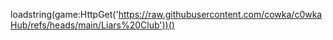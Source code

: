 
loadstring(game:HttpGet('https://raw.githubusercontent.com/cowka/c0wkaHub/refs/heads/main/Liars%20Club'))()
